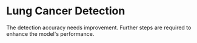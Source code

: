 # Lung Cancer Detection

The detection accuracy needs improvement. Further steps are required to enhance the model's performance.
